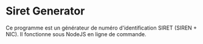 Siret Generator
===============

Ce programme est un générateur de numéro d'identification SIRET (SIREN + NIC).
Il fonctionne sous NodeJS en ligne de commande.